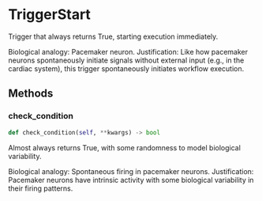 # TriggerStart

Trigger that always returns True, starting execution immediately.

Biological analogy: Pacemaker neuron.
Justification: Like how pacemaker neurons spontaneously initiate signals
without external input (e.g., in the cardiac system), this trigger
spontaneously initiates workflow execution.

## Methods

### check_condition

```python
def check_condition(self, **kwargs) -> bool
```

Almost always returns True, with some randomness to model 
biological variability.

Biological analogy: Spontaneous firing in pacemaker neurons.
Justification: Pacemaker neurons have intrinsic activity with
some biological variability in their firing patterns.

